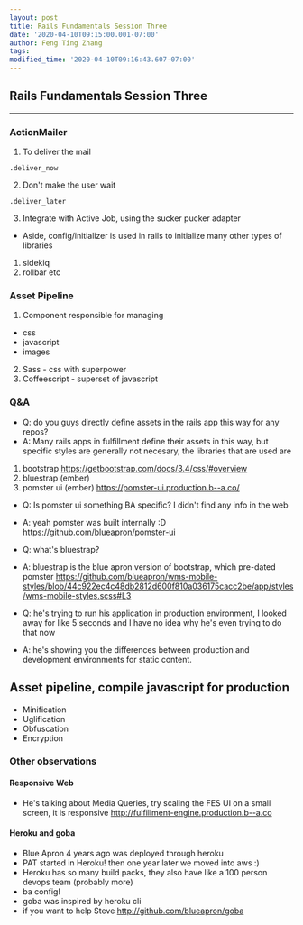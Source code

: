 ```yaml
---
layout: post
title: Rails Fundamentals Session Three
date: '2020-04-10T09:15:00.001-07:00'
author: Feng Ting Zhang
tags:
modified_time: '2020-04-10T09:16:43.607-07:00'
---
```


## Rails Fundamentals Session Three

----------

### ActionMailer

1. To deliver the mail
```
.deliver_now
```

2. Don't make the user wait
```
.deliver_later
```

3. Integrate with Active Job, using the sucker pucker adapter
- Aside, config/initializer is used in rails to initialize many other types of libraries
1. sidekiq
2. rollbar
etc

### Asset Pipeline
1. Component responsible for managing
- css
- javascript
- images

2. Sass - css with superpower
3. Coffeescript - superset of javascript

### Q&A
* Q: do you guys directly define assets in the rails app this way for any repos?
* A: Many rails apps in fulfillment define their assets in this way, but specific styles are generally not necesary, the libraries that are used are
1. bootstrap https://getbootstrap.com/docs/3.4/css/#overview
2. bluestrap (ember)
3. pomster ui (ember)
https://pomster-ui.production.b--a.co/

* Q: Is pomster ui something BA specific? I didn't find any info in the web
* A: yeah pomster was built internally :D https://github.com/blueapron/pomster-ui

* Q: what's bluestrap?
* A: bluestrap is the blue apron version of bootstrap, which pre-dated pomster
https://github.com/blueapron/wms-mobile-styles/blob/44c922ec4c48db2812d600f810a036175cacc2be/app/styles/wms-mobile-styles.scss#L3

* Q: he's trying to run his application in production environment, I looked away for like 5 seconds and I have no idea why he's even trying to do that now
* A: he's showing you the differences between production and development environments for static content.

## Asset pipeline, compile javascript for production
- Minification
- Uglification
- Obfuscation
- Encryption

### Other observations
#### Responsive Web
- He's talking about Media Queries, try scaling the FES UI on a small screen, it is responsive http://fulfillment-engine.production.b--a.co

#### Heroku and goba
- Blue Apron 4 years ago was deployed through heroku
- PAT started in Heroku! then one year later we moved into aws :)
- Heroku has so many build packs, they also have like a 100 person devops team (probably more)
- ba config!
- goba was inspired by heroku cli
- if you want to help Steve http://github.com/blueapron/goba


